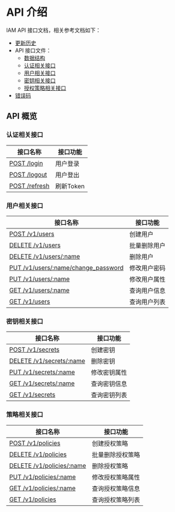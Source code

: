 # API 介绍

IAM API 接口文档，相关参考文档如下：

- [更新历史](20_CHANGELOG.md)
- API 接口文件：
    - [数据结构](30_struct.md)
    - [认证相关接口](31_authentication.md)
    - [用户相关接口](32_user.md)
    - [密钥相关接口](34_secret.md)
    - [授权策略相关接口](36_policy.md)
- [错误码](40_error-code.md)

## API 概览

### 认证相关接口

| 接口名称                                            | 接口功能  |
|-------------------------------------------------| --------- |
| [POST /login](31_authentication.md#1-用户登录)      | 用户登录  |
| [POST /logout](31_authentication.md#2-用户登出)     | 用户登出  |
| [POST /refresh](31_authentication.md#2-刷新Token) | 刷新Token |

### 用户相关接口

| 接口名称                                                      | 接口功能     |
| ------------------------------------------------------------- | ------------ |
| [POST /v1/users](32_user.md#1-创建用户)                          | 创建用户     |
| [DELETE /v1/users](32_user.md#2-批量删除用户)                    | 批量删除用户 |
| [DELETE /v1/users/:name](32_user.md#3-删除用户)                  | 删除用户     |
| [PUT /v1/users/:name/change_password](32_user.md#4-修改用户密码) | 修改用户密码 |
| [PUT /v1/users/:name](32_user.md#5-修改用户属性)                 | 修改用户属性 |
| [GET /v1/users/:name](32_user.md#6-查询用户信息)                 | 查询用户信息 |
| [GET /v1/users](32_user.md#7-查询用户列表)                       | 查询用户列表 |

### 密钥相关接口

| 接口名称                                           | 接口功能     |
| -------------------------------------------------- | ------------ |
| [POST /v1/secrets](34_secret.md#1-创建密钥)           | 创建密钥     |
| [DELETE /v1/secrets/:name](34_secret.md#2-删除密钥)   | 删除密钥     |
| [PUT /v1/secrets/:name](34_secret.md#3-修改密钥属性)  | 修改密钥属性 |
| [GET /v1/secrets/:name](34_secret.md#4-查询密钥信息)  | 查询密钥信息 |
| [GET /v1/secrets](34_secret.md#5-查询密钥列表)        | 查询密钥列表 |

### 策略相关接口

| 接口名称                                                | 接口功能         |
| ------------------------------------------------------- | ---------------- |
| [POST /v1/policies](36_policy.md#1-创建授权策略)           | 创建授权策略     |
| [DELETE /v1/policies](36_policy.md#2-批量删除授权策略)     | 批量删除授权策略 |
| [DELETE /v1/policies/:name](36_policy.md#3-删除授权策略)   | 删除授权策略     |
| [PUT /v1/policies/:name](36_policy.md#4-修改授权策略属性)  | 修改授权策略属性 |
| [GET /v1/policies/:name](36_policy.md#5-查询授权策略信息)  | 查询授权策略信息 |
| [GET /v1/policies](36_policy.md#6-查询授权策略列表)        | 查询授权策略列表 |
